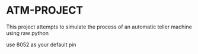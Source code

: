 # ATM-PROJECT

This project attempts to simulate the process of an automatic teller machine
using raw python

use 8052 as your default pin

